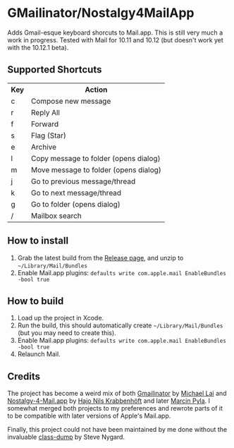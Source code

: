 # GMailinator/Nostalgy4MailApp

Adds Gmail-esque keyboard shorcuts to Mail.app.  This is still very much a work
in progress. Tested with Mail for 10.11 and 10.12 (but doesn't work yet with the 10.12.1 beta).

## Supported Shortcuts

<table>
  <tr><th>Key</th><th>Action</th></tr>
  <tr><td>c</td><td>Compose new message</td></tr>
  <tr><td>r</td><td>Reply All</td></tr>
  <tr><td>f</td><td>Forward</td></tr>
  <tr><td>s</td><td>Flag (Star)</td></tr>
  <tr><td>e</td><td>Archive</td></tr>
  <tr><td>l</td><td>Copy message to folder (opens dialog)</td></tr>
  <tr><td>m</td><td>Move message to folder (opens dialog)</td></tr>
  <tr><td>j</td><td>Go to previous message/thread</td></tr>
  <tr><td>k</td><td>Go to next message/thread</td></tr>
  <tr><td>g</td><td>Go to folder (opens dialog)</td></tr>
  <tr><td>/</td><td>Mailbox search</td></tr>
</table>

## How to install

1. Grab the latest build from the [Release page](https://github.com/jelmervdl/Nostalgy-4-Mail.app/releases), and unzip to `~/Library/Mail/Bundles`
2. Enable Mail.app plugins:
       `defaults write com.apple.mail EnableBundles -bool true`

## How to build

1. Load up the project in Xcode.
2. Run the build, this should automatically create `~/Library/Mail/Bundles` (but you may need to create this).
3. Enable Mail.app plugins:
       `defaults write com.apple.mail EnableBundles -bool true`
4. Relaunch Mail.

## Credits

The project has become a weird mix of both [Gmailinator](https://github.com/nompute/GMailinator) by [Michael Lai](https://github.com/nompute) and [Nostalgy-4-Mail.app](https://github.com/fxtentacle/Nostalgy-4-Mail.app) by [Hajo Nils Krabbenhöft](https://github.com/fxtentacle) and later [Marcin Pyla](https://github.com/cubbi). I somewhat merged both projects to my preferences and rewrote parts of it to be compatible with later versions of Apple's Mail.app.

Finally, this project could not have been maintained by me done without the invaluable [class-dump](http://stevenygard.com/projects/class-dump/) by Steve Nygard.

